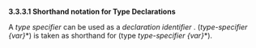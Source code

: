 **3.3.3.1 Shorthand notation for Type Declarations** 

A *type specifier* can be used as a *declaration identifier* . (*type-specifier \{var\}*\*) is taken as shorthand for (type *type-specifier \{var\}*\*). 

